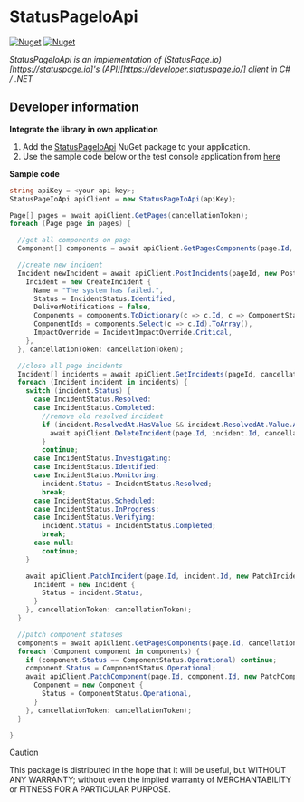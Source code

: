 # StatusPageIoApi

[![Nuget](https://img.shields.io/nuget/v/SergiyE.StatusPageIoApi?style=for-the-badge)](https://www.nuget.org/packages/SergiyE.StatusPageIoApi/)
[![Nuget](https://img.shields.io/nuget/dt/SergiyE.StatusPageIoApi?label=nuget-downloads&style=for-the-badge)](https://www.nuget.org/packages/SergiyE.StatusPageIoApi/)

*StatusPageIoApi is an implementation of (StatusPage.io)[https://statuspage.io]'s (API)[https://developer.statuspage.io/] client in C# / .NET*

## Developer information
**Integrate the library in own application**
1. Add the [StatusPageIoApi](https://www.nuget.org/packages/SergiyE.StatusPageIoApi/) NuGet package to your application.
2. Use the sample code below or the test console application from [here](https://github.com/SergiyE/StatusPageIoApi/tree/master/LibTest)


**Sample code**
```c#
string apiKey = <your-api-key>;
StatusPageIoApi apiClient = new StatusPageIoApi(apiKey);

Page[] pages = await apiClient.GetPages(cancellationToken);
foreach (Page page in pages) {

  //get all components on page
  Component[] components = await apiClient.GetPagesComponents(page.Id, cancellationToken: cancellationToken);

  //create new incident
  Incident newIncident = await apiClient.PostIncidents(pageId, new PostIncident { 
    Incident = new CreateIncident {
      Name = "The system has failed.",
      Status = IncidentStatus.Identified,
      DeliverNotifications = false,
      Components = components.ToDictionary(c => c.Id, c => ComponentStatus.UnderMaintenance),
      ComponentIds = components.Select(c => c.Id).ToArray(),
      ImpactOverride = IncidentImpactOverride.Critical,
    },
  }, cancellationToken: cancellationToken);

  //close all page incidents
  Incident[] incidents = await apiClient.GetIncidents(pageId, cancellationToken: cancellationToken);
  foreach (Incident incident in incidents) {
    switch (incident.Status) {
      case IncidentStatus.Resolved:
      case IncidentStatus.Completed:
        //remove old resolved incident
        if (incident.ResolvedAt.HasValue && incident.ResolvedAt.Value.AddHours(1) < DateTime.UtcNow) {
          await apiClient.DeleteIncident(page.Id, incident.Id, cancellationToken);
        }
        continue;
      case IncidentStatus.Investigating:
      case IncidentStatus.Identified:
      case IncidentStatus.Monitoring:
        incident.Status = IncidentStatus.Resolved;
        break;
      case IncidentStatus.Scheduled:
      case IncidentStatus.InProgress:
      case IncidentStatus.Verifying:
        incident.Status = IncidentStatus.Completed;
        break;
      case null:
        continue;
    }

    await apiClient.PatchIncident(page.Id, incident.Id, new PatchIncident {
      Incident = new Incident {
        Status = incident.Status,
      }
    }, cancellationToken: cancellationToken);
  }

  //patch component statuses
  components = await apiClient.GetPagesComponents(page.Id, cancellationToken: cancellationToken);
  foreach (Component component in components) {
    if (component.Status == ComponentStatus.Operational) continue;
    component.Status = ComponentStatus.Operational;
    await apiClient.PatchComponent(page.Id, component.Id, new PatchComponent {
      Component = new Component {
        Status = ComponentStatus.Operational,
      }
    }, cancellationToken: cancellationToken);
  }

}
```


> [!CAUTION]
> This package is distributed in the hope that it will be useful, but WITHOUT ANY WARRANTY; without even the implied warranty of MERCHANTABILITY or FITNESS FOR A PARTICULAR PURPOSE.
